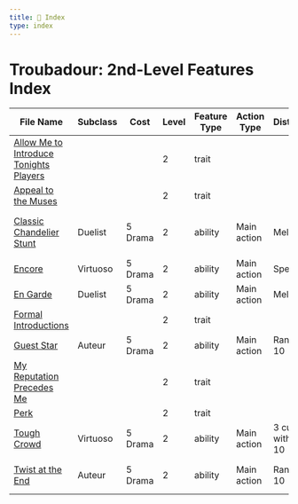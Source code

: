 ```yaml
---
title: 📑 Index
type: index
---
```


# Troubadour: 2nd-Level Features Index

| File Name                                                                                     | Subclass | Cost    | Level | Feature Type | Action Type | Distance         | Target                    |
| --------------------------------------------------------------------------------------------- | -------- | ------- | ----- | ------------ | ----------- | ---------------- | ------------------------- |
| [Allow Me to Introduce Tonights Players](../Allow%20Me%20to%20Introduce%20Tonights%20Players) |          |         | 2     | trait        |             |                  |                           |
| [Appeal to the Muses](../Appeal%20to%20the%20Muses)                                           |          |         | 2     | trait        |             |                  |                           |
| [Classic Chandelier Stunt](../Classic%20Chandelier%20Stunt)                                   | Duelist  | 5 Drama | 2     | ability      | Main action | Melee 1          | Self and one willing ally |
| [Encore](../Encore)                                                                           | Virtuoso | 5 Drama | 2     | ability      | Main action | Special          | Special                   |
| [En Garde](../En%20Garde)                                                                     | Duelist  | 5 Drama | 2     | ability      | Main action | Melee 1          | One creature              |
| [Formal Introductions](../Formal%20Introductions)                                             |          |         | 2     | trait        |             |                  |                           |
| [Guest Star](../Guest%20Star)                                                                 | Auteur   | 5 Drama | 2     | ability      | Main action | Ranged 10        | Special                   |
| [My Reputation Precedes Me](../My%20Reputation%20Precedes%20Me)                               |          |         | 2     | trait        |             |                  |                           |
| [Perk](../Perk)                                                                               |          |         | 2     | trait        |             |                  |                           |
| [Tough Crowd](../Tough%20Crowd)                                                               | Virtuoso | 5 Drama | 2     | ability      | Main action | 3 cube within 10 | Special                   |
| [Twist at the End](../Twist%20at%20the%20End)                                                 | Auteur   | 5 Drama | 2     | ability      | Main action | Ranged 10        | One dead enemy            |
